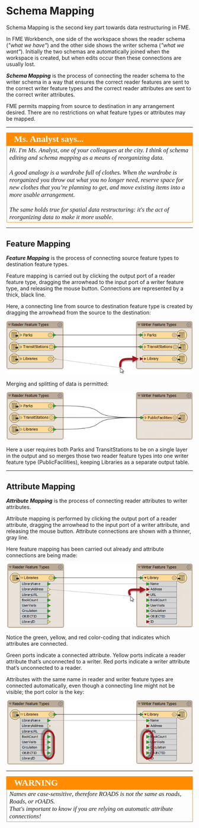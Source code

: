 # Schema Mapping

Schema Mapping is the second key part towards data restructuring in FME.

In FME Workbench, one side of the workspace shows the reader schema (*"what we have"*) and the other side shows the writer schema (*"what we want"*). Initially the two schemas are automatically joined when the workspace is created, but when edits occur then these connections are usually lost.

***Schema Mapping*** is the process of connecting the reader schema to the writer schema in a way that ensures the correct reader features are sent to the correct writer feature types and the correct reader attributes are sent to the correct writer attributes.

FME permits mapping from source to destination in any arrangement desired. There are no restrictions on what feature types or attributes may be mapped.

---

<!--Person X Says Section-->

<table style="border-spacing: 0px">
<tr>
<td style="vertical-align:middle;background-color:darkorange;border: 2px solid darkorange">
<i class="fa fa-quote-left fa-lg fa-pull-left fa-fw" style="color:white;padding-right: 12px;vertical-align:text-top"></i>
<span style="color:white;font-size:x-large;font-weight: bold;font-family:serif">Ms. Analyst says...</span>
</td>
</tr>

<tr>
<td style="border: 1px solid darkorange">
<span style="font-family:serif; font-style:italic; font-size:larger">
Hi. I'm Ms. Analyst, one of your colleagues at the city. I think of schema editing and schema mapping as a means of reorganizing data.
<br><br>A good analogy is a wardrobe full of clothes. When the wardrobe is reorganized you throw out what you no longer need, reserve space for new clothes that you’re planning to get, and move existing items into a more usable arrangement.
<br><br>The same holds true for spatial data restructuring: it's the act of reorganizing data to make it more usable.
</span>
</td>
</tr>
</table>

---

## Feature Mapping
***Feature Mapping*** is the process of connecting source feature types to destination feature types.

Feature mapping is carried out by clicking the output port of a reader feature type, dragging the arrowhead to the input port of a writer feature type, and releasing the mouse button. Connections are represented by a thick, black line.

Here, a connecting line from source to destination feature type is created by dragging the arrowhead from the source to the destination:

![](./Images/Img2.013.SchemaMappingFeatureConnection.png)

Merging and splitting of data is permitted:

![](./Images/Img2.014.SchemaMappingMergedConnections.png)

Here a user requires both Parks and TransitStations to be on a single layer in the output and so merges those two reader feature types into one writer feature type (PublicFacilities), keeping Libraries as a separate output table.

---

## Attribute Mapping
***Attribute Mapping*** is the process of connecting reader attributes to writer attributes.

Attribute mapping is performed by clicking the output port of a reader attribute, dragging the arrowhead to the input port of a writer attribute, and releasing the mouse button. Attribute connections are shown with a thinner, gray line.

Here feature mapping has been carried out already and attribute connections are being made:

![](./Images/Img2.015.SchemaMappingAttrConnection.png)

Notice the green, yellow, and red color-coding that indicates which attributes are connected.

Green ports indicate a connected attribute. Yellow ports indicate a reader attribute that’s unconnected to a writer. Red ports indicate a writer attribute that’s unconnected to a reader.

Attributes with the same name in reader and writer feature types are connected automatically, even though a connecting line might not be visible; the port color is the key:

![](./Images/Img2.016.SchemaMappingConnections.png)

---

<!--Warning Section-->

<table style="border-spacing: 0px">
<tr>
<td style="vertical-align:middle;background-color:darkorange;border: 2px solid darkorange">
<i class="fa fa-exclamation-triangle fa-lg fa-pull-left fa-fw" style="color:white;padding-right: 12px;vertical-align:text-top"></i>
<span style="color:white;font-size:x-large;font-weight: bold;font-family:serif">WARNING</span>
</td>
</tr>

<tr>
<td style="border: 1px solid darkorange">
<span style="font-family:serif; font-style:italic; font-size:larger">
Names are case-sensitive, therefore ROADS is not the same as roads, Roads, or rOADS.
<br>That's important to know if you are relying on automatic attribute connections!
</span>
</td>
</tr>
</table>
